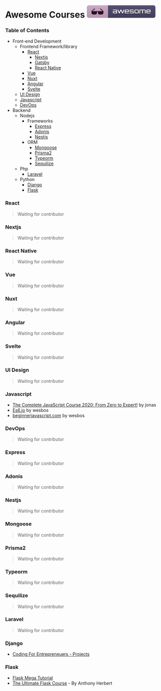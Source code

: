 # Awesome Courses [![Awesome](awesome.svg)](https://github.com/techdiary-dev/awesome-courses)

### Table of Contents
- Front-end Development
  - Frontend Framework/library
    - [React](#react)
      - [Nextjs](#nextjs)
      - [Gatsby](#gatsby)
      - [React Native](#react-native)
    - [Vue](#vue)
    - [Nuxt](#nuxt)
    - [Angular](#angular)
    - [Svelte](#svelte)
  - [UI Design](#ui-design)
  - [Javascript](#javascript)
  - [DevOps](#devops)
- Backend
  - Nodejs
    - Frameworks
        - [Express](#express)
        - [Adonis](#adonis)
        - [Nestjs](#nestjs)
     - ORM
        - [Mongoose](#mongoose)
        - [Prisma2](#prisma2)
        - [Typeorm](#typeorm)
        - [Sequilize](#sequilize)
  - Php
    - [Laravel](#laravel)
  - Python
    - [Django](#laravel)
    - [Flask](#flask)
    

### React
> Waiting for contributor

### Nextjs
> Waiting for contributor

### React Native
> Waiting for contributor

### Vue
> Waiting for contributor

### Nuxt
> Waiting for contributor

### Angular
> Waiting for contributor

### Svelte
> Waiting for contributor

### UI Design
> Waiting for contributor

### Javascript
- [The Complete JavaScript Course 2020: From Zero to Expert!](https://www.udemy.com/course/the-complete-javascript-course/) by jonas
- [Es6.io](https://es6.io/) by wesbos
- [beginnerjavascript.com](https://beginnerjavascript.com) by wesbos

### DevOps
> Waiting for contributor

### Express
> Waiting for contributor


### Adonis
> Waiting for contributor

### Nestjs
> Waiting for contributor

### Mongoose
> Waiting for contributor


### Prisma2
> Waiting for contributor


### Typeorm
> Waiting for contributor


### Sequilize
> Waiting for contributor


### Laravel
> Waiting for contributor


### Django
- [Coding For Entrepreneuers - Projects](https://www.codingforentrepreneurs.com/projects)

### Flask
- [Flask Mega Tutorial](https://courses.miguelgrinberg.com/p/flask-mega-tutorial)
- [The Ultimate Flask Course](https://www.udemy.com/course/the-ultimate-flask-course/) - By Anthony Herbert
